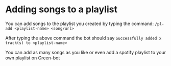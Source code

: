 # Adding songs to a playlist

You can add songs to the playlist you created by typing the command: `/pl-add <playlist-name> <song/url>`

After typing the above command the bot should say `Successfully added x track(s) to <playlist-name>`

You can add as many songs as you like or even add a spotify playlist to your own playlist on Green-bot
